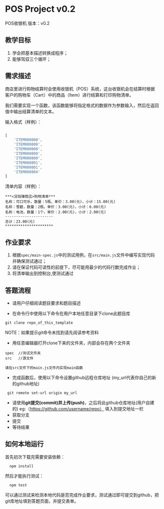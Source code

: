 # POS Project v0.2

POS收银机 版本：v0.2

## 教学目标

1. 学会把基本描述转换成程序；
2. 能够驾驭三个循环；

## 需求描述

商店里进行购物结算时会使用收银机（POS）系统，这台收银机会在结算时根据客户的购物车（Cart）中的商品（Item）进行结算和打印购物清单。

我们需要实现一个函数，该函数能够将指定格式的数据作为参数输入，然后在返回值中输出结算清单的文本。

输入格式（样例）：

```javascript

[
    'ITEM000000',
    'ITEM000000',
    'ITEM000000',
    'ITEM000000',
    'ITEM000000',
    'ITEM000001',
    'ITEM000001',
    'ITEM000004'
]

```

清单内容（样例）：

```
***<没钱赚商店>购物清单***
名称：可口可乐，数量：5瓶，单价：3.00(元)，小计：15.00(元)
名称：雪碧，数量：2瓶，单价：3.00(元)，小计：6.00(元)
名称：电池，数量：1个，单价：2.00(元)，小计：2.00(元)
----------------------
总计：23.00(元)
**********************
```

## 作业要求

1. 根据```spec/main-spec.js```中的测试用例，在```src/main.js```文件中编写实现代码并确保测试通过；
2. 请在保证代码可读性的前提下，尽可能用最少的代码行数完成作业；
3. 将清单输出到控制台,使测试通过


## 答题流程
- 请用户仔细阅读题目要求和题目描述

- 在命令行中使用以下命令在用户本地任意目录下clone此题目库
```
git clone repo_of_this_template
```
NOTE：如果提示git命令未找到请先阅读参考资料
- 用任意编辑器打开clone下来的文件夹，内部会存在两个文件夹
```
spec  //测试文件夹
src   //源文件
```
`请在src文件下的main.js文件内实现main函数`

- 完成函数后，使用以下命令设置github远程仓库地址 (my_url代表你自己的新的github地址)
```
 git remote set-url origin my_url
```
- 请使用**git提交(commit)**并**上传(push)**，之后将此github仓库地址(用户自建的) eg:（https://github.com/username/repo） 填入到提交地址一栏 
- 获取分支
- 提交
- 等待结果


## 如何本地运行

首先初次下载完需要安装依赖：

```
  npm install
```

然后才能执行测试：

```
  npm test
```

可以通过测试来检测本地代码是否完成作业要求，测试通过即可提交到github，把git库地址填到答题页面，并提交表单。
